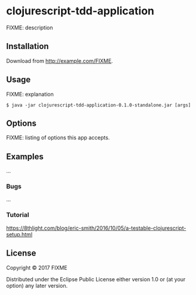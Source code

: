 # clojurescript-tdd-application

FIXME: description

## Installation

Download from http://example.com/FIXME.

## Usage

FIXME: explanation

    $ java -jar clojurescript-tdd-application-0.1.0-standalone.jar [args]

## Options

FIXME: listing of options this app accepts.

## Examples

...

### Bugs

...

### Tutorial

https://8thlight.com/blog/eric-smith/2016/10/05/a-testable-clojurescript-setup.html

## License

Copyright © 2017 FIXME

Distributed under the Eclipse Public License either version 1.0 or (at
your option) any later version.
